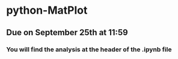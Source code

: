 # python-MatPlot
## Due on September 25th at 11:59
### You will find the analysis at the header of the .ipynb file
